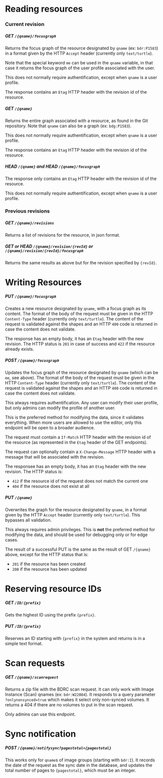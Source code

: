 # Reading resources

### Current revision

##### GET `/{qname}/focusgraph`

Returns the focus graph of the resource designated by `qname` (ex: `bdr:P1583`) in a format given by the HTTP `Accept` header (currently only `text/turtle`).

Note that the special keyword `me` can be used in the `qname` variable, in that case it returns the focus graph of the user profile associated with the user.

This does not normally require authentification, except when `qname` is a user profile.

The response contains an `Etag` HTTP header with the revision id of the resource.

##### GET `/{qname}`

Returns the entire graph associated with a resource, as found in the Git repository. Note that `qname` can also be a graph (ex: `bdg:P1583`).

This does not normally require authentification, except when `qname` is a user profile.

The response contains an `Etag` HTTP header with the revision id of the resource.

##### HEAD `/{qname}` and HEAD `/{qname}/focusgraph`

The response only contains an `Etag` HTTP header with the revision id of the resource.

This does not normally require authentification, except when `qname` is a user profile.

### Previous revisions

##### GET `/{qname}/revisions`

Returns a list of revisions for the resource, in json format.

##### GET or HEAD `/{qname}/revision/{revId}` or `/{qname}/revision/{revId}/focusgraph`

Returns the same results as above but for the revision specified by `{revId}`.

# Writing Resources

##### PUT `/{qname}/focusgraph`

Creates a new resource designated by `qname`, with a focus graph as its content. The format of the body of the request must be given in the HTTP `Content-Type` header (currently only `text/turtle`). The content of the request is validated against the shapes and an HTTP `400` code is returned in case the content does not validate.

The response has an empty body, it has an `Etag` header with the new revision. The HTTP status is `201` in case of success and `422` if the resource already exists.

##### POST `/{qname}/focusgraph`

Updates the focus graph of the resource designated by `qname` (which can be `me`, see above). The format of the body of the request must be given in the HTTP `Content-Type` header (currently only `text/turtle`). The content of the request is validated against the shapes and an HTTP `400` code is returned in case the content does not validate.

This always requires authentification. Any user can modify their user profile, but only admins can modify the profile of another user.

This is the preferred method for modifying the data, since it validates everything. When more users are allowed to use the editor, only this endpoint will be open to a broader audience.

The request must contain a `If-Match` HTTP header with the revision id of the resource (as represented in the `Etag` header of the GET endpoints).

The request can optionally contain a `X-Change-Message` HTTP header with a message that will be associated with the revision.

The responsee has an empty body, it has an `Etag` header with the new revision. The HTTP status is:
- `412` if the resource id of the request does not match the current one
- `404` if the resource does not exist at all

##### PUT `/{qname}`

Overwrites the graph for the resource designated by `qname`, in a format given by the HTTP `Accept` header (currently only `text/turtle`). This bypasses all validation.

This always requires admin privileges. This is **not** the preferred method for modifying the data, and should be used for debugging only or for edge cases.

The result of a successful PUT is the same as the result of GET `/{qname}` above, except for the HTTP status that is:
- `201` if the resource has been created
- `200` if the resource has been updated

# Reserving resource IDs

##### GET `/ID/{prefix}`

Gets the highest ID using the prefix `{prefix}`.

##### PUT `/ID/{prefix}`

Reserves an ID starting with `{prefix}` in the system and returns is in a simple text format.

# Scan requests

##### GET `/{qname}/scanrequest`

Returns a zip file with the BDRC scan request. It can only work with Image Instance (Scan) qnames (ex: `bdr:W22084`). It responds to a query parameter `?onlynonsynced=true` which makes it select only non-synced volumes. It returns a 404 if there are no volumes to put in the scan request.

Only admins can use this endpoint.

# Sync notification

##### POST `/{qname}/notifysync?pagestotal={pagestotal}`

This works only for `qname`s of image groups (starting with `bdr:I`). It records the date of the request as the sync date in the database, and updates the total number of pages to `{pagestotal}`, which must be an integer.
